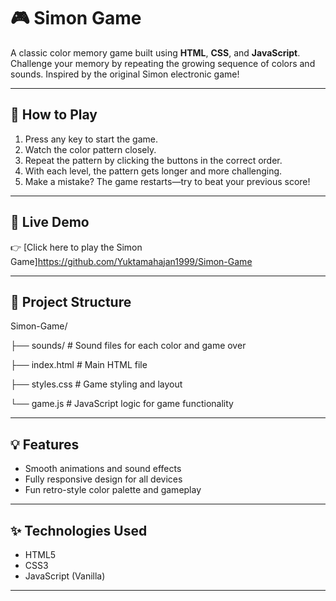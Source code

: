 # 🎮 Simon Game

A classic color memory game built using **HTML**, **CSS**, and **JavaScript**. Challenge your memory by repeating the growing sequence of colors and sounds. Inspired by the original Simon electronic game!

---

## 🧠 How to Play

1. Press any key to start the game.
2. Watch the color pattern closely.
3. Repeat the pattern by clicking the buttons in the correct order.
4. With each level, the pattern gets longer and more challenging.
5. Make a mistake? The game restarts—try to beat your previous score!

---

## 🚀 Live Demo

👉 [Click here to play the Simon Game]https://github.com/Yuktamahajan1999/Simon-Game

---

## 📁 Project Structure

Simon-Game/

├── sounds/ # Sound files for each color and game over

├── index.html # Main HTML file

├── styles.css # Game styling and layout

└── game.js # JavaScript logic for game functionality


---

## 💡 Features

- Smooth animations and sound effects
- Fully responsive design for all devices
- Fun retro-style color palette and gameplay

---

## ✨ Technologies Used

- HTML5
- CSS3
- JavaScript (Vanilla)

---


